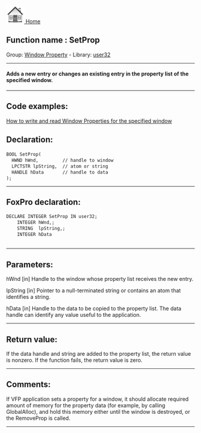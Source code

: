 [<img src="../../images/home.png"> Home ](https://github.com/VFPX/Win32API)  

## Function name : SetProp
Group: [Window Property](../../functions_group.md#Window_Property)  -  Library: [user32](../../Libraries.md#user32)  
***  


#### Adds a new entry or changes an existing entry in the property list of the specified window.
***  


## Code examples:
[How to write and read Window Properties for the specified window](../../samples/sample_205.md)  

## Declaration:
```foxpro  
BOOL SetProp(
  HWND hWnd,         // handle to window
  LPCTSTR lpString,  // atom or string
  HANDLE hData       // handle to data
);  
```  
***  


## FoxPro declaration:
```foxpro  
DECLARE INTEGER SetProp IN user32;
	INTEGER hWnd,;
	STRING  lpString,;
	INTEGER hData
  
```  
***  


## Parameters:
hWnd 
[in] Handle to the window whose property list receives the new entry. 

lpString 
[in] Pointer to a null-terminated string or contains an atom that identifies a string. 

hData 
[in] Handle to the data to be copied to the property list. The data handle can identify any value useful to the application.   
***  


## Return value:
If the data handle and string are added to the property list, the return value is nonzero. If the function fails, the return value is zero.  
***  


## Comments:
If VFP application sets a property for a window, it should allocate required amount of memory for the property data (for example, by calling GlobalAlloc), and hold this memory either until the window is destroyed, or the RemoveProp is called.  
  
***  


